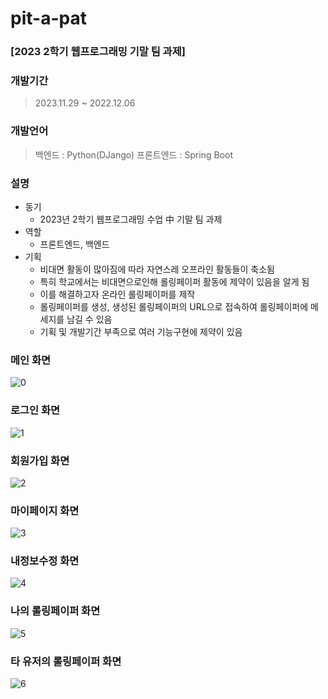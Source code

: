 # pit-a-pat
### [2023 2학기 웹프로그래밍 기말 팀 과제]
 
### 개발기간
 > 2023.11.29 ~ 2022.12.06
 
 ### 개발언어
 > 백엔드 : Python(DJango)
 > 프론트엔드 : Spring Boot
 
 ### 설명
 + 동기
   + 2023년 2학기 웹프로그래밍 수업 中 기말 팀 과제<br>
 + 역할
   + 프론트엔드, 백엔드<br>
 + 기획
   + 비대면 활동이 많아짐에 따라 자연스레 오프라인 활동들이 축소됨
   + 특히 학교에서는 비대면으로인해 롤링페이퍼 활동에 제약이 있음을 알게 됨
   + 이를 해결하고자 온라인 롤링페이퍼를 제작
   + 롤링페이퍼를 생성, 생성된 롤링페이퍼의 URL으로 접속하여 롤링페이퍼에 메세지를 남길 수 있음
   + 기획 및 개발기간 부족으로 여러 기능구현에 제약이 있음

 
 ### 메인 화면
 ![0](https://github.com/Link-State/pit-a-pat/assets/60739875/8ec38b0a-1690-46ec-bbc1-7b32c0a84ef8)
 

 ### 로그인 화면
 ![1](https://github.com/Link-State/pit-a-pat/assets/60739875/faa0d2cd-4722-4fc9-90cf-fefd28057c42)


 ### 회원가입 화면
 ![2](https://github.com/Link-State/pit-a-pat/assets/60739875/6b947a07-f3b2-4d4a-b770-2e8a07b8840c)


 ### 마이페이지 화면
 ![3](https://github.com/Link-State/pit-a-pat/assets/60739875/87e29b86-6a75-413c-afac-a9b184b303bb)


 ### 내정보수정 화면
 ![4](https://github.com/Link-State/pit-a-pat/assets/60739875/230fab99-6aa0-4c78-968b-f24edf1a271b)


 ### 나의 롤링페이퍼 화면
 ![5](https://github.com/Link-State/pit-a-pat/assets/60739875/0160e528-d7da-45ab-b8ae-a2778a894c39)


 ### 타 유저의 롤링페이퍼 화면
 ![6](https://github.com/Link-State/pit-a-pat/assets/60739875/87a2ef86-4dbb-4217-9336-a2dd4f11de46)






